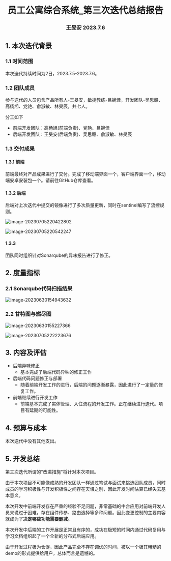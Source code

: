 <div align="center">
    <h1>
        员工公寓综合系统_第三次迭代总结报告
    </h1>
    <h3>
        王旻安 2023.7.6
    </h3>
</div>



## 1. 本次迭代背景

### 1.1 时间范围

本次迭代持续时间为2日，2023.7.5-2023.7.6。

### 1.2 团队成员

参与迭代的人员包含产品所有人-王旻安，敏捷教练-吕婉佳，开发团队-吴思赣、高杨旭、党艳、俞淑敏、林昊辰，共七人。

分工如下

+ 前端开发团队：高杨旭(前端负责)、党艳、吕婉佳
+ 后端开发团队：王旻安(后端负责)、吴思赣、俞淑敏、林昊辰

### 1.3 交付成果

#### 1.3.1 前端

前端最终对产品成果进行了交付。完成了移动端界面一个，客户端界面一个，移动端安卓安装包一个。请前往GitHub仓库查看。



#### 1.3.2 后端

后端对上次迭代中提交的镜像进行了多次质量更新，同时在sentinel编写了流控规则。

![image-20230705220422802](https://cdn.jsdelivr.net/gh/WangMinan/Pics/image-20230705220422802.png)

![image-20230705220542247](https://cdn.jsdelivr.net/gh/WangMinan/Pics/image-20230705220542247.png)



#### 1.3.3

团队同时组织针对Sonarqube的异味报告进行了修正。



## 2. 度量指标

### 2.1 Sonarqube代码扫描结果

![image-20230630154943632](https://cdn.jsdelivr.net/gh/WangMinan/Pics/image-20230630154943632.png)

### 2.2 甘特图与燃尽图

![image-20230630155227366](https://cdn.jsdelivr.net/gh/WangMinan/Pics/image-20230630155227366.png)

![image-20230705222223676](https://cdn.jsdelivr.net/gh/WangMinan/Pics/image-20230705222223676.png)



## 3. 内容及评估

+ 后端异味修正
  + 基本完成了后端代码异味的修正工作
+ 后端代码问题修正与部署
  + 随着前端开发工作的进行，后端的问题逐渐暴露，因此进行了一定量的修复工作。
+ 前端继续进行开发工作
  + 前端基本完成了实体管理、入住流程的开发工作。正在继续进行迭代。项目有延期的可能性。



## 4. 预算与成本

本次迭代中没有其他支出。



## 5. 开发总结

第三次迭代所谓的"改进措施"将针对本次项目。

由于本次项目不可能像成熟的开发团队一样通过笔试与面试来挑选团队成员，同时成员的学习积极性与开发积极性之间存在天壤之别，因此开发时间估算已经失去基本意义。

本次开发中前端开发存在严重的经验不足问题，非常基础的中台应用对前端开发人员来说过于困难，存在组件传参、路由选择等多种问题。因此变更控制的主要内容就成为了**决定哪些功能需要删减**。

本次开发中后端的工作开展是正常且有序的，成功在极短的时间内通过代码复用与学习文档组织起了一个全新的分布式后端应用。

由于开发过程极为仓促，因此产品完全不存在调优的时间，被以一个极其粗糙的demo的形式提供给用户，总体而言是遗憾的。
